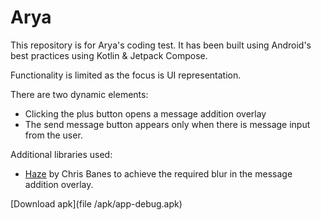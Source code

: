# Arya

This repository is for Arya's coding test. It has been built using Android's best practices using Kotlin & Jetpack Compose. 

Functionality is limited as the focus is UI representation. 

There are two dynamic elements:
- Clicking the plus button opens a message addition overlay
- The send message button appears only when there is message input from the user.

Additional libraries used: 
- [Haze](https://chrisbanes.github.io/haze/latest/) by Chris Banes to achieve the required blur in the message addition overlay.

[Download apk](file /apk/app-debug.apk)

